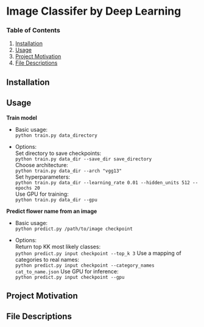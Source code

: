 # Image Classifer by Deep Learning


### Table of Contents

1. [Installation](#installation)
2. [Usage](#usage)
3. [Project Motivation](#motivation)
4. [File Descriptions](#files)


## Installation <a name="installation"></a>    


## Usage<a name="usage"></a> 
**Train model**    
- Basic usage:     
`python train.py data_directory`     


- Options:        
Set directory to save checkpoints:     
`python train.py data_dir --save_dir save_directory`        
Choose architecture:     
`python train.py data_dir --arch "vgg13"`    
Set hyperparameters:     
`python train.py data_dir --learning_rate 0.01 --hidden_units 512 --epochs 20`    
Use GPU for training:     
`python train.py data_dir --gpu`    


**Predict flower name from an image**    
- Basic usage:     
`python predict.py /path/to/image checkpoint`    


- Options:    
Return top KK most likely classes:     
`python predict.py input checkpoint --top_k 3`
Use a mapping of categories to real names:     
`python predict.py input checkpoint --category_names cat_to_name.json`
Use GPU for inference:     
`python predict.py input checkpoint --gpu`



## Project Motivation<a name="motivation"></a>    



## File Descriptions <a name="files"></a>



